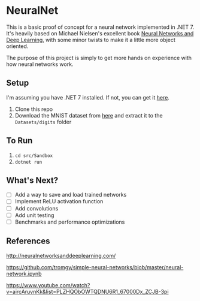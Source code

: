 # NeuralNet

This is a basic proof of concept for a neural network implemented in .NET 7. It's heavily based on Michael Nielsen's excellent book [Neural Networks and Deep Learning](http://neuralnetworksanddeeplearning.com/), with some minor twists to make it a little more object oriented.

The purpose of this project is simply to get more hands on experience with how neural networks work.

## Setup

I'm assuming you have .NET 7 installed. If not, you can get it [here](https://dotnet.microsoft.com/download/dotnet/7.0).

1. Clone this repo
2. Download the MNIST dataset from [here](https://www.kaggle.com/datasets/scolianni/mnistasjpg/download?datasetVersionNumber=1) and extract it to the `Datasets/digits` folder

## To Run

1. `cd src/Sandbox`
2. `dotnet run`

## What's Next?

- [ ] Add a way to save and load trained networks
- [ ] Implement ReLU activation function
- [ ] Add convolutions
- [ ] Add unit testing
- [ ] Benchmarks and performance optimizations

## References

<http://neuralnetworksanddeeplearning.com/>

<https://github.com/tromgy/simple-neural-networks/blob/master/neural-network.ipynb>

<https://www.youtube.com/watch?v=aircAruvnKk&list=PLZHQObOWTQDNU6R1_67000Dx_ZCJB-3pi>
